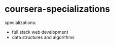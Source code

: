 # coursera-specializations

specializations:
- full stack web development
- data structures and algorithms
